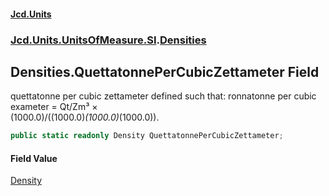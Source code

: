 #### [Jcd.Units](index.md 'index')
### [Jcd.Units.UnitsOfMeasure.SI](Jcd.Units.UnitsOfMeasure.SI.md 'Jcd.Units.UnitsOfMeasure.SI').[Densities](Densities.md 'Jcd.Units.UnitsOfMeasure.SI.Densities')

## Densities.QuettatonnePerCubicZettameter Field

quettatonne per cubic zettameter defined such that: ronnatonne per cubic exameter = Qt/Zm³ ×  
(1000.0)/((1000.0)*(1000.0)*(1000.0)).

```csharp
public static readonly Density QuettatonnePerCubicZettameter;
```

#### Field Value
[Density](Density.md 'Jcd.Units.UnitTypes.Density')